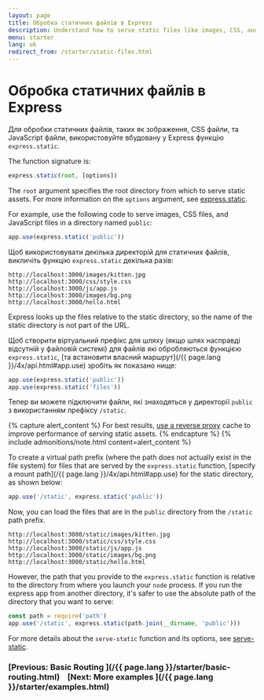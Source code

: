```yaml
---
layout: page
title: Обробка статичних файлів в Express
description: Understand how to serve static files like images, CSS, and JavaScript in Express.js applications using the built-in 'static' middleware.
menu: starter
lang: uk
redirect_from: /starter/static-files.html
---
```


# Обробка статичних файлів в Express

Для обробки статичних файлів, таких як зображення, CSS файли, та JavaScript файли, використовуйте вбудовану у Express функцію `express.static`.

The function signature is:

```js
express.static(root, [options])
```

The `root` argument specifies the root directory from which to serve static assets.
For more information on the `options` argument, see [express.static](/{{page.lang}}/4x/api.html#express.static).

For example, use the following code to serve images, CSS files, and JavaScript files in a directory named `public`:

```js
app.use(express.static('public'))
```

Щоб використовувати декілька директорій для статичних файлів, викличіть функцію `express.static`  декілька разів:

```text
http://localhost:3000/images/kitten.jpg
http://localhost:3000/css/style.css
http://localhost:3000/js/app.js
http://localhost:3000/images/bg.png
http://localhost:3000/hello.html
```

<div class="doc-box doc-info">
Express looks up the files relative to the static directory, so the name of the static directory is not part of the URL.
</div>

Щоб створити віртуальний префікс для шляху (якщо шлях насправді відсутній у файловій системі) для файлів які обробляються функцією `express.static`, [та встановити власний маршрут](/{{ page.lang }}/4x/api.html#app.use) зробіть як показано нище:

```js
app.use(express.static('public'))
app.use(express.static('files'))
```

Тепер ви можете підключити файли, які знаходяться у директорії `public` з використанням префіксу `/static`.

{% capture alert_content %}
For best results, [use a reverse proxy](/{{page.lang}}/advanced/best-practice-performance.html#use-a-reverse-proxy) cache to improve performance of serving static assets.
{% endcapture %}
{% include admonitions/note.html content=alert_content %}

To create a virtual path prefix (where the path does not actually exist in the file system) for files that are served by the `express.static` function, [specify a mount path](/{{ page.lang }}/4x/api.html#app.use) for the static directory, as shown below:

```js
app.use('/static', express.static('public'))
```

Now, you can load the files that are in the `public` directory from the `/static` path prefix.

```text
http://localhost:3000/static/images/kitten.jpg
http://localhost:3000/static/css/style.css
http://localhost:3000/static/js/app.js
http://localhost:3000/static/images/bg.png
http://localhost:3000/static/hello.html
```

However, the path that you provide to the `express.static` function is relative to the directory from where you launch your `node` process. If you run the express app from another directory, it's safer to use the absolute path of the directory that you want to serve:

```js
const path = require('path')
app.use('/static', express.static(path.join(__dirname, 'public')))
```

For more details about the `serve-static` function and its options, see  [serve-static](/resources/middleware/serve-static.html).

### [Previous: Basic Routing ](/{{ page.lang }}/starter/basic-routing.html)&nbsp;&nbsp;&nbsp;&nbsp;[Next: More examples ](/{{ page.lang }}/starter/examples.html)
